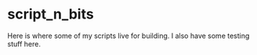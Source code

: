 # script_n_bits
Here is where some of my scripts live for building. I also have some testing stuff here.
